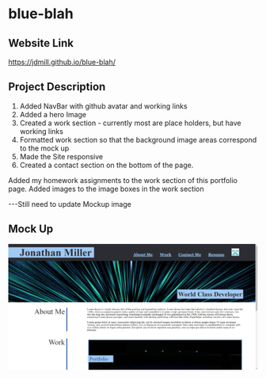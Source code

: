 # blue-blah

## Website Link
https://jdmill.github.io/blue-blah/

## Project Description

1. Added NavBar with github avatar and working links
2. Added a hero Image
3. Created a work section - currently most are place holders, but have working links
4. Formatted work section so that the background image areas correspond to the mock up
5. Made the Site responsive
6. Created a contact section on the bottom of the page.


Added my homework assignments to the work section of this portfolio page.
Added images to the image boxes in the work section


---Still need to update Mockup image


## Mock Up

![portfolio-image](./assets/images/Website-image.png)
